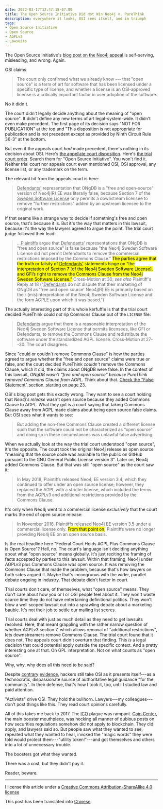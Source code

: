 ```yaml
---
date: 2022-03-17T12:47:18-07:00
title: The Open Source Initiative Did Not Win Neo4j v. PureThink
description: everywhere it looks, OSI sees itself, and in triumph
tags:
- Open Source Initiative
- Open Source
- AGPLv3
- Lawsuits
---
```


The Open Source Initiative's [blog post on the Neo4j appeal](https://opensource.org/court-affirms-its-false-advertising-to-claim-software-is-open-source-when-its-not) is self-serving, misleading, and wrong.  Again.

OSI claims:

> The court only confirmed what we already know --- that "open source" is a term of art for software that has been licensed under a specific type of license, and whether a license is an OSI-approved license is a critically important factor in user adoption of the software.

No it didn't.

The court didn't legally decide anything about the meaning of "open source".  It didn't define any new terms of art legal-system-wide.  It didn't even make precedent.  The first page of its decision says "NOT FOR PUBLICATION" at the top and "This disposition is not appropriate for publication and is not precedent except as provided by Ninth Circuit Rule 36-3" at the bottom.

But even if the appeals court _had_ made precedent, there's nothing in its decision about OSI. Here's [the appellate court disposition](/files/Neo4j-PureThink-Appeal.pdf).  Here's [the trial court order](/files/Neo4j-PureThink-Trial.pdf).  Search them for "Open Source Initiative".  You won't find it.  Neither trial court nor appeals court even mentioned OSI, OSI approval, any license list, or any trademark on the term.

The relevant bit from the appeals court is here:

> <abbr title="PureThink et al's">Defendants'</abbr> representation that ONgDB is a "free and open-source" version of Neo4j(R) EE was literally false, because Section 7 of the <abbr title="Neo4j's combination of AGPLv3 and Commons Clause">Sweden Software License</abbr> only permits a downstream licensee to remove "further restrictions" added by an upstream licensee to the original work.

If that seems like a strange way to decide if something's free and open source, that's because it is.  But it's the way that matters in this lawsuit, because it's the way the lawyers agreed to argue the point.  The trial court judge followed their lead:

> ...<abbr title="Neo4j">Plaintiffs</abbr> argue that <abbr title="PureThink et al's">Defendants'</abbr> representations that ONgDB is "free and open source" is false because "the Neo4j Sweden Software License did not permit Defendants to remove the commercial restrictions imposed by the Commons Clause."  <mark>The parties agree that the truth or falsity of <abbr title="PureThink et al’s">Defendants’</abbr> statements hinge on “the interpretation of Section 7 [of the Neo4j Sweden Software License], and GFI’s right to remove the Commons Clause from the Neo4j Sweden Software License.”</mark>  Cross-Motion at 30; _see also_ Plaintiff's Reply at 18 ("<abbr title="PureThink et al">Defendants</abbr> do not dispute that their marketing of ONgDB as 'free and open source' Neo4j(R) EE is primarily based on their (mis)interpretation of the Neo4j Sweden Software License and the form AGPLE upon which it was based.")

The actually interesting part of this whole kerfuffle is that the trial court decided PureThink could _not_ rip Commons Clause out of the `LICENSE` file:

> <abbr title="PureThink et al">Defendants</abbr> argue that there is a reasonable interpretation of the Neo4j Sweden Software License that permits licensees, like GFI or Defendants, to remove the Commons Clause and redistribute the software under the standardized AGPL license.  Cross-Motion at 27--30.  The court disagrees.

Since "could or couldn't remove Commons Clause" is how the parties agreed to argue whether the "free and open source" claims were true or false, and the court decided PureThink _couldn't_ remove the Commons Clause, which it did, the claims about ONgDB were false.  In the context of this lawsuit, _ONgDB wasn't "free and open source" because PureThink removed Commons Clause from AGPL._  Think about that.  [Check the "False Statement" section, starting on page 23.](/files/Neo4j-PureThink-Trial.pdf)

OSI's blog post gets this exactly wrong.  They want to see a court holding that _Neo4j's release_ wasn't open source because they added Commons Clause to AGPL.  What they got is a court saying that taking Commons Clause away from AGPL made claims about being open source false claims.  But OSI sees what it wants to see:

> But adding the non-free Commons Clause created a different license such that the software could not be characterized as “open source” and doing so in these circumstances was unlawful false advertising.

When we actually look at the way the trial court understood "open source", it's the opposite.  The court took the original Neo4j release as open source "meaning that the source code was available to the public on GitHub pursuant to the GNU General Public License version 3".  Later on, Neo4j added Commons Clause.  But that was still "open source" as the court saw it:

> In May 2018, Plaintiffs released Neo4j EE version 3.4, which they continued to offer under an open source license; however, they replaced the AGPL with a stricter license, which included the terms from the AGPLv3 and additional restrictions provided by the Commons Clause.

It's only when Neo4j went to a commercial license _exclusively_ that the court marks the end of open source release:

> In November 2018, Plaintiffs released Neo4j EE version 3.5 under a commercial license only.  <mark>From that point on</mark>, Plaintiffs were no longer providing Neo4j EE on an open source basis.

Is the real headline here "Federal Court Holds AGPL Plus Commons Clause is Open Source"?  Hell, no.  The court's language isn't deciding anything about what "open source" means globally.  It's just reciting the framing of facts accepted by parties to this lawsuit.  Within that framing, Neo4j under AGPLv3 plus Commons Clause _was_ open source.  It was removing the Commons Clause that made the problem, because that's how lawyers on both sides argued it. Maybe that's incongruous with the wider, parallel debate ongoing in industry.  That debate didn't factor in court.

Trial courts don't care, of themselves, what "open source" means.  They don't care about how you or I or OSI people feel about it.  They won't waste scarce time they do not have entertaining definitional politics.  They won't blow a well scoped lawsuit out into a sprawling debate about a marketing bauble.  It's not their job to settle our mailing list scores.

Trial courts deal with just as much detail as they need to get lawsuits resolved.  Here, that meant grappling with the rather narrow question of whether AGPLv3 section 7, which allows removal of "additional restrictions", lets downstreamers remove Commons Clause.  The trial court found that it does not.  The appeals court didn't overturn that finding.  This _is_ a legal decision that could potential apply outside the specific context.  And a pretty interesting one at that.  On GPL interpretation.  Not on what counts as "open source".

Why, why, why does all this need to be said?

Despite [contrary](https://writing.kemitchell.com/2019/05/05/Rely-on-OSI) [evidence](https://writing.kemitchell.com/2019/04/23/OSD-wontfix), hackers still take OSI as it presents itself---as a technocratic, dispassionate source of authoritative legal guidance "for the community".  In their defense, that's how I took it, too, until I studied law and paid attention.

"Activists" drive OSI.  They hold the bullhorn.  Lawyers---my colleagues---don't post things like this.  They read court opinions carefully.

All of this takes me back to 2017. The [ICO](https://en.wikipedia.org/wiki/Initial_coin_offering) plague was rampant. [Coin Center](https://coincenter.org), the main booster mouthpiece, was hocking all manner of dubious posts on how securities regulations somehow did not apply to blockchain.  They did apply, and lawyers said so.  But people saw what they wanted to see, repeated what they wanted to hear, invoked the "magic words" they were told would protect them---"utility token!"---and got themselves and others into a lot of unnecessary trouble.

The boosters got what they wanted.

There was a cost, but they didn't pay it.

Reader, beware.

---

I license this article under a
[Creative Commons Attribution-ShareAlike 4.0 license](https://creativecommons.org/licenses/by-sa/4.0/legalcode)

This post has been translated into [Chinese](https://zhuangbiaowei.github.io/opensource/law/2022/03/25/the-osi-did-not-win-neo4j-v-purethink.html).

